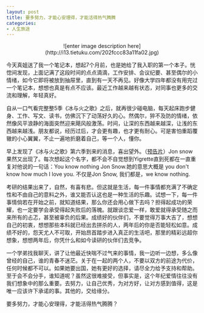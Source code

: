 ```yaml
---
layout: post
title: 要多努力，才能心安理得，才能活得热气腾腾
categories:
- 人生旅途
---
```

<center>![enter image description here](http://i13.tietuku.com/202fccc83a11fa02.jpg)</center>

今天真姐送了我一个笔记本，想起7个月前，也是她给了我入职的第一个本子。恍惚间发现，上面记满了这段时间的点点滴滴，工作安排、会议纪要、甚至偶尔的小情绪，如今它即将被放到抽屉里，直到有一天不再见。好像大学四年都没有用完过一个笔记本，想想也真是有点不应该。最近工作越来越有状态，对同事也更多的交流和理解，年轻真好。

自从一口气看完整整5季《冰与火之歌》之后，就再很少碰电脑，每天起床跑步健身、工作、写文、读书，仿佛沉下了动荡好久的心。然偶尔，猝不及防的情绪，依然像风平浪静的海面突然迎来飓风般激荡。时间，让深的东西越来越深，让浅的东西越来越浅。朋友都说，经历过后，才会更有趣，也才更有耐心。可是害怕重蹈覆辙的小心翼翼，不止一遍地折磨着自己，等一个人，懂你。

早上发现了《冰与火之歌》第六季到来的消息，喜出望外。（[预告片](https://v.qq.com/iframe/preview.html?vid=a0184vxnhsr&amp;width=500&amp;height=375&amp;auto=0)）Jon snow果然又出现了。每次想起这个名字，都不会不自觉想到Yigrette直到死都在一直重复对他说的一句话：You know nothing Jon Snow.她的意思大概是 you don't know how much I love you. 不仅是Jon Snow, 我们都是，we know nothing.

考研的结果出来了，自然，有喜有悲。但这就是生活，每一件事情都充满了不确定性和不由自己的意料之外，谁又能否认这也是一种生活的乐趣。试想一下，每一件事情倘若在开始之前，就知道结果，那么你还会用心做下去吗？担得起成功的荣耀，也一定要学会承受得起失败后的落魄。就跟谈恋爱一样，敢爱就得承受随之而来所有的忐忑，甚至被辜负的后果。成绩好的伙伴们，不要觉得万事大吉了，想想自己的初衷，想想那些本科就已经出去拼杀的人，两年后的你是否能轻松如意。成绩不好的，怨天尤人不可取，开始昂首踏步进入真正的生活吧，那里的精彩远超你想象，想想两年后，你凭什么和如今读研的伙伴们去竞争。

一个学弟找我聊天，讲了让他最近快喘不过气来的事情，我一边听一边想，多么像曾经的自己，谁的青春不迷茫。关于在一起的两个人，不要以双方的前途为代价，任何时候都不可以。如果她要出国，她有更好的选择，请尽全力给予支持和帮助。至于会不会分手，谁知道呢？虽然这很难接受，但事实是，这个年纪爱情往往没有我们想象中的那么重要。去努力，让自己优秀，为对方好，让对方感到值得，这是唯一应该许下承诺的事。其他的，交给缘分。

要多努力，才能心安理得，才能活得热气腾腾？